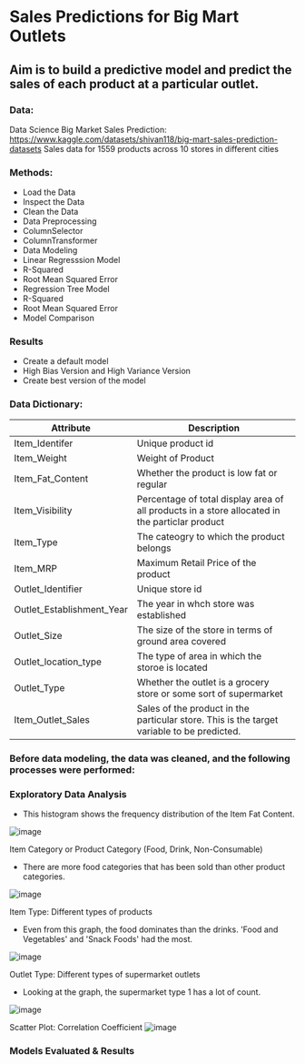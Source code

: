 # Sales Predictions for Big Mart Outlets

## **Aim is to build a predictive model and predict the sales of each product at a particular outlet.**

### Data:
Data Science Big Market Sales Prediction: https://www.kaggle.com/datasets/shivan118/big-mart-sales-prediction-datasets
Sales data for 1559 products across 10 stores in different cities

### Methods:
- Load the Data
- Inspect the Data
- Clean the Data
- Data Preprocessing
-   ColumnSelector
-   ColumnTransformer
- Data Modeling
- Linear Regresssion Model
-   R-Squared
-   Root Mean Squared Error
- Regression Tree Model
-   R-Squared
-   Root Mean Squared Error
- Model Comparison

### Results 
- Create a default model
- High Bias Version and High Variance Version 
- Create best version of the model

### **Data Dictionary:**

**Attribute** | **Description**  
--- | ---
Item_Identifer | Unique product id
Item_Weight | Weight of Product
Item_Fat_Content | Whether the product is low fat or regular 
Item_Visibility  | Percentage of total display area of all products in a store allocated in the particlar product
Item_Type | The cateogry to which the product belongs
Item_MRP | Maximum Retail Price of the product
Outlet_Identifier | Unique store id
Outlet_Establishment_Year | The year in whch store was established
Outlet_Size | The size of the store in terms of ground area covered
Outlet_location_type | The type of area in which the storoe is located
Outlet_Type | Whether the outlet is a grocery store or some sort of supermarket
Item_Outlet_Sales | Sales of the product in the particular store. This is the target variable to be predicted. 


### Before data modeling, the data was cleaned, and the following processes were performed:


### Exploratory Data Analysis
- This histogram shows the frequency distribution of the Item Fat Content.  

![image](https://user-images.githubusercontent.com/74616874/216893168-1b8e8740-da89-46a7-aa77-dbdf2b8ecb4e.png)

Item Category or Product Category (Food, Drink, Non-Consumable)
- There are more food categories that has been sold than other product categories. 

![image](https://user-images.githubusercontent.com/74616874/216893892-e5d2996a-4b85-47ab-b964-a053fd276715.png)


Item Type: Different types of products
- Even from this graph, the food dominates than the drinks. 'Food and Vegetables' and 'Snack Foods' had the most. 

![image](https://user-images.githubusercontent.com/74616874/216894271-67f099a8-fc99-4939-a3b2-6c995fcc744f.png)


Outlet Type: Different types of supermarket outlets
- Looking at the graph, the supermarket type 1 has a lot of count. 

![image](https://user-images.githubusercontent.com/74616874/216894757-aa8cb43f-2e0d-4323-a7b4-229a906cd1aa.png)



Scatter Plot: Correlation Coefficient
![image](https://user-images.githubusercontent.com/74616874/216895650-8c19b281-39df-4cdf-8250-3041cd243e9b.png)

### Models Evaluated & Results





